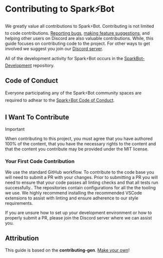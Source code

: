 <!-- omit in toc -->
# Contributing to Spark⚡️Bot

We greatly value all contributions to Spark⚡️Bot. Contributing is not limited to code contributions. [Reporting bugs](https://github.com/SparkBotDev/SparkBot-Development/issues/new/choose), [making feature suggestions](https://github.com/SparkBotDev/SparkBot-Development/issues/new/choose), and helping other users on Discord are also valuable contributions. While, this guide focuses on contributing code to the project. For other ways to get involved we suggest you join our [Discord server](https://discord.gg/8ptjPttjvt).

All of the development activity for Spark⚡️Bot occurs in the [SparkBot-Development](https://github.com/SparkBotDev/SparkBot-Development/) repository.

## Code of Conduct

Everyone participating any of the Spark⚡️Bot community spaces are required to adhear to the [Spark⚡️Bot Code of Conduct](https://github.com/SparkBotDev/.github/blob/main/CODE_OF_CONDUCT.md).

## I Want To Contribute

>[!IMPORTANT] 
> When contributing to this project, you must agree that you have authored 100% of the content, that you have the necessary rights to the content and that the content you contribute may be provided under the MIT license.

### Your First Code Contribution

We use the standard GitHub workflow.  To contribute to the code base you will need to submit a PR with your changes.  Prior to submitting a PR you will need to ensure that your code passes all linting checks and that all tests run successfully.. The repositories contain configurations for all the the tooling we use. We highly recommend installing the recommended VSCode extensions to assist with linting and ensure adherence to our style requirements.

If you are unsure how to set up your development environment or how to properly submit a PR, please join the Discord server where we can assist you.

<!-- omit in toc -->
## Attribution

This guide is based on the **contributing-gen**. [Make your own](https://github.com/bttger/contributing-gen)!
